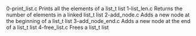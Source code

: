0-print_list.c	Prints all the elements of a list_t list
1-list_len.c	Returns the number of elements in a linked list_t list
2-add_node.c	Adds a new node at the beginning of a list_t list
3-add_node_end.c     Adds a new node at the end of a list_t list
4-free_list.c	     Frees a list_t list